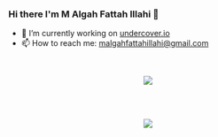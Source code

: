 ### Hi there I'm M Algah Fattah Illahi 👋
- 🔭 I’m currently working on [undercover.io](https://github.com/aryuuu/undercover-io)
- 📫 How to reach me: malgahfattahillahi@gmail.com
<br />
<p align="center">
  <img align="center" src="https://github-readme-stats.vercel.app/api?username=aryuuu&show_icons=true&theme=tokyonight" />
</p>
<br/>
<br />
<p align="center">
  <img align="center" src="https://github-readme-stats.vercel.app/api/top-langs/?username=aryuuu&show_icons=true&theme=tokyonight&layout=compac&langs_count=10t" />
</p>
<br/>


<!--
**aryuuu/aryuuu** is a ✨ _special_ ✨ repository because its `README.md` (this file) appears on your GitHub profile.

Here are some ideas to get you started:

- 🔭 I’m currently working on ...
- 🌱 I’m currently learning ...
- 👯 I’m looking to collaborate on ...
- 🤔 I’m looking for help with ...
- 💬 Ask me about ...
- 📫 How to reach me: ...
- 😄 Pronouns: ...
- ⚡ Fun fact: ...
-->
